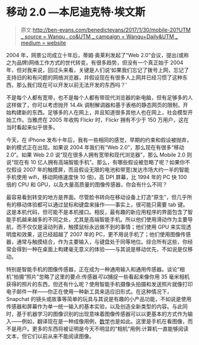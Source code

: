 # 移动 2.0 —本尼迪克特·埃文斯

> 原文:[http://ben-evans.com/benedictevans/2017/1/30/mobile-20?UTM _ source = Wanqu . co&UTM _ campaign = Wanqu+Daily&UTM _ medium = website](http://ben-evans.com/benedictevans/2017/1/30/mobile-20?utm_source=wanqu.co&utm_campaign=Wanqu+Daily&utm_medium=website)

2004 年，网景公司成立十年后，蒂姆·奥莱利发起了“Web 2.0”会议，提出(或称之为品牌)网络工作方式的世代转变。有很多趋势，但没有一个真正始于 2004 年，但对我来说，回过头来看，关键是人们说‘如果我们忘记了拨号上网，忘记了支持旧的和有问题的网络浏览器，并假设现在有很多人上网并已经习惯了这种东西，那么我们现在可以开发以前无法开发的东西吗？’

不是每个人都有宽带，也不是每个人都有带现代浏览器的新电脑，但有足够多的人这样做了，你可以考虑抛开 14.4k 调制解调器和基于表格的静态网页的限制，开始构建新的东西。足够多的人在网上，并且知道很多其他人也在网上，社会模型开始工作。当雅虎在 2005 年收购 Flickr 时，Flickr 拥有不少于 150 万用户，这在当时看起来似乎很多。

今天，在 iPhone 发布十年后，我有一些相同的感觉，早期的约束和假设被抛弃，新的模式正在出现。如果说 2004 年我们有“Web 2.0”，那么现在有很多“移动 2.0”。如果 Web 2.0 说“现在很多人拥有宽带和现代浏览器”，那么 Mobile 2.0 则说“现在有 10 亿人拥有高端智能手机”。那么，有哪些假设被忽略了呢？如果你不仅假设 2007 年的触摸屏，而且假设无限的电池和带宽(发达市场大约一半的智能手机使用 wifi，移动网络速度快 10 倍)，高 DPI 屏幕，比 1994 年的 PC 快 100 倍的 CPU 和 GPU，以及大量高质量的图像传感器，你会有什么不同？

最容易看到转变的地方是界面。尽管脸书转向在移动设备上打造“原生”，但几乎所有的移动体验都可以通过鼠标和键盘来操作——事实上，很可能只需要 tab 键。这是本机代码，但可能不是本机接口。相反，最有趣的新应用程序的界面包含了智能手机越来越多的不同之处，尤其是高端智能手机。所以他们使用滑动作为主要导航，而不仅仅是滚动列表，触摸鼠标永远做不到的事情；他们使用 GPU 来实现透明度和效果，这已经超越了 2007 年的 PC，更不用说手机了；他们使用图像传感器，通常与触摸结合，作为主要输入，与键盘处于同等地位。综合所有这些，你经常会得到一种在桌面上构建毫无意义的体验——与其说是移动优先，不如说是仅移动。

特别是智能手机的图像传感器，正在成为一种通用输入和通用传感器。谈论“相机”拍摄“照片”忽略了这里的要点:传感器*可以*捕捉一些看起来像你用 35 毫米相机获得的照片的东西，但还有什么呢？使用智能手机摄像头拍摄和发送照片就像打印电子邮件一样——你正在使用一种新工具来适应旧形式。在这种情况下，Snapchat 的镜头或故事等简单的玩具与其说是有趣的小产品功能，不如说是使用传感器和屏幕作为单一统一输入的基本实验，以及创造全新类型的内容。与此同时，基于机器学习的图像识别的出现意味着图像传感器可以以更基本的方式作为输入——例如，翻译现在是一种成像用例，[数学](https://photomath.net/en/)也是如此。这里是手机在看图像，而不是用户。更多的东西将被证明是今天不明显的“相机”用例:计算机一直能够阅读文本，但它们以前从来不能阅读图像。